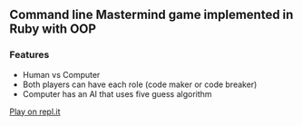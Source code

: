 ## Command line Mastermind game implemented in Ruby with OOP

### Features

- Human vs Computer
- Both players can have each role (code maker or code breaker)
- Computer has an AI that uses five guess algorithm

[Play on repl.it](https://repl.it/@imemdm/mastermind)